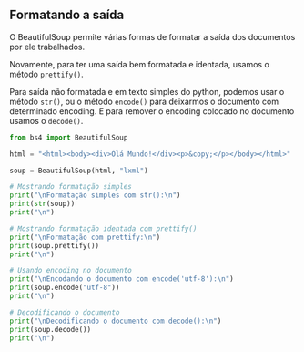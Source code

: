 ## Formatando a saída
  
O BeautifulSoup permite várias formas de formatar a saída dos documentos por ele trabalhados.  
  
Novamente, para ter uma saída bem formatada e identada, usamos o método `prettify()`.  
  
Para saída não formatada e em texto simples do python, podemos usar o método `str()`, ou o método `encode()` para deixarmos o documento com determinado encoding. E para remover o encoding colocado no documento usamos o `decode()`.  
  

```py
from bs4 import BeautifulSoup

html = "<html><body><div>Olá Mundo!</div><p>&copy;</p></body></html>"

soup = BeautifulSoup(html, "lxml")

# Mostrando formatação simples
print("\nFormatação simples com str():\n")
print(str(soup))
print("\n")

# Mostrando formatação identada com prettify()
print("\nFormatação com prettify:\n")
print(soup.prettify())
print("\n")

# Usando encoding no documento
print("\nEncodando o documento com encode('utf-8'):\n")
print(soup.encode("utf-8"))
print("\n")

# Decodificando o documento
print("\nDecodificando o documento com decode():\n")
print(soup.decode())
print("\n")
  
```
  
